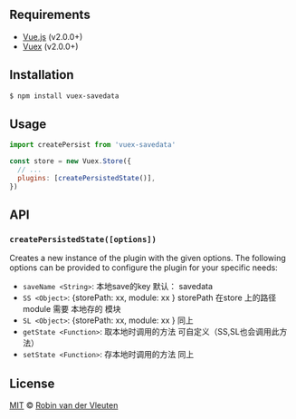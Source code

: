## Requirements

* [Vue.js](https://vuejs.org) (v2.0.0+)
* [Vuex](http://vuex.vuejs.org) (v2.0.0+)

## Installation

```bash
$ npm install vuex-savedata
```

## Usage


```js
import createPersist from 'vuex-savedata'

const store = new Vuex.Store({
  // ...
  plugins: [createPersistedState()],
})
```
## API

### `createPersistedState([options])`

Creates a new instance of the plugin with the given options. The following options
can be provided to configure the plugin for your specific needs:

* `saveName <String>`: 本地save的key  默认： savedata
* `SS <Object>`: {storePath: xx, module: xx } storePath  在store 上的路径   module     需要 本地存的 模块
* `SL <Object>`: {storePath: xx, module: xx }  同上
* `getState <Function>`:  取本地时调用的方法  可自定义（SS,SL也会调用此方法）
* `setState <Function>`:  存本地时调用的方法  同上

## License

[MIT](https://github.com/robinvdvleuten/vuex-persistedstate/blob/master/LICENSE) © [Robin van der Vleuten](https://www.robinvdvleuten.nl)
